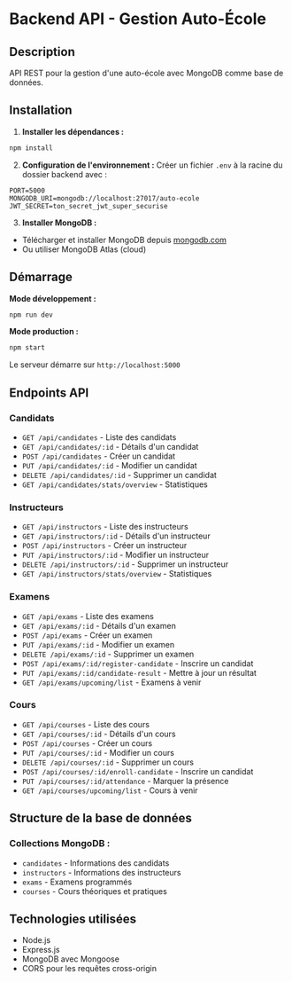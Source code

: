 # Backend API - Gestion Auto-École

## Description
API REST pour la gestion d'une auto-école avec MongoDB comme base de données.

## Installation

1. **Installer les dépendances :**
```bash
npm install
```

2. **Configuration de l'environnement :**
Créer un fichier `.env` à la racine du dossier backend avec :
```
PORT=5000
MONGODB_URI=mongodb://localhost:27017/auto-ecole
JWT_SECRET=ton_secret_jwt_super_securise
```

3. **Installer MongoDB :**
- Télécharger et installer MongoDB depuis [mongodb.com](https://www.mongodb.com/try/download/community)
- Ou utiliser MongoDB Atlas (cloud)

## Démarrage

**Mode développement :**
```bash
npm run dev
```

**Mode production :**
```bash
npm start
```

Le serveur démarre sur `http://localhost:5000`

## Endpoints API

### Candidats
- `GET /api/candidates` - Liste des candidats
- `GET /api/candidates/:id` - Détails d'un candidat
- `POST /api/candidates` - Créer un candidat
- `PUT /api/candidates/:id` - Modifier un candidat
- `DELETE /api/candidates/:id` - Supprimer un candidat
- `GET /api/candidates/stats/overview` - Statistiques

### Instructeurs
- `GET /api/instructors` - Liste des instructeurs
- `GET /api/instructors/:id` - Détails d'un instructeur
- `POST /api/instructors` - Créer un instructeur
- `PUT /api/instructors/:id` - Modifier un instructeur
- `DELETE /api/instructors/:id` - Supprimer un instructeur
- `GET /api/instructors/stats/overview` - Statistiques

### Examens
- `GET /api/exams` - Liste des examens
- `GET /api/exams/:id` - Détails d'un examen
- `POST /api/exams` - Créer un examen
- `PUT /api/exams/:id` - Modifier un examen
- `DELETE /api/exams/:id` - Supprimer un examen
- `POST /api/exams/:id/register-candidate` - Inscrire un candidat
- `PUT /api/exams/:id/candidate-result` - Mettre à jour un résultat
- `GET /api/exams/upcoming/list` - Examens à venir

### Cours
- `GET /api/courses` - Liste des cours
- `GET /api/courses/:id` - Détails d'un cours
- `POST /api/courses` - Créer un cours
- `PUT /api/courses/:id` - Modifier un cours
- `DELETE /api/courses/:id` - Supprimer un cours
- `POST /api/courses/:id/enroll-candidate` - Inscrire un candidat
- `PUT /api/courses/:id/attendance` - Marquer la présence
- `GET /api/courses/upcoming/list` - Cours à venir

## Structure de la base de données

### Collections MongoDB :
- `candidates` - Informations des candidats
- `instructors` - Informations des instructeurs
- `exams` - Examens programmés
- `courses` - Cours théoriques et pratiques

## Technologies utilisées
- Node.js
- Express.js
- MongoDB avec Mongoose
- CORS pour les requêtes cross-origin 